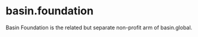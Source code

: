 # basin.foundation

Basin Foundation is the related but separate non-profit arm of basin.global.&#x20;
